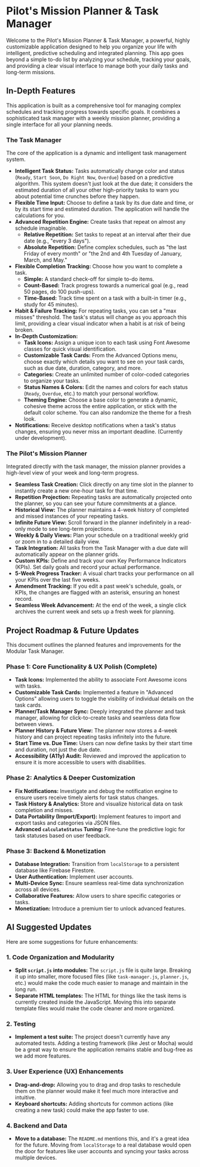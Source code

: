 # Pilot's Mission Planner & Task Manager

Welcome to the Pilot's Mission Planner & Task Manager, a powerful, highly customizable application designed to help you organize your life with intelligent, predictive scheduling and integrated planning. This app goes beyond a simple to-do list by analyzing your schedule, tracking your goals, and providing a clear visual interface to manage both your daily tasks and long-term missions.

## In-Depth Features

This application is built as a comprehensive tool for managing complex schedules and tracking progress towards specific goals. It combines a sophisticated task manager with a weekly mission planner, providing a single interface for all your planning needs.

### The Task Manager

The core of the application is a dynamic and intelligent task management system.

*   **Intelligent Task Status:** Tasks automatically change color and status (`Ready`, `Start Soon`, `Do Right Now`, `Overdue`) based on a predictive algorithm. This system doesn't just look at the due date; it considers the estimated duration of all your other high-priority tasks to warn you about potential time crunches before they happen.
*   **Flexible Time Input:** Choose to define a task by its due date and time, or by its start time and estimated duration. The application will handle the calculations for you.
*   **Advanced Repetition Engine:** Create tasks that repeat on almost any schedule imaginable.
    *   **Relative Repetition:** Set tasks to repeat at an interval after their due date (e.g., "every 3 days").
    *   **Absolute Repetition:** Define complex schedules, such as "the last Friday of every month" or "the 2nd and 4th Tuesday of January, March, and May."
*   **Flexible Completion Tracking:** Choose how you want to complete a task.
    *   **Simple:** A standard check-off for simple to-do items.
    *   **Count-Based:** Track progress towards a numerical goal (e.g., read 50 pages, do 100 push-ups).
    *   **Time-Based:** Track time spent on a task with a built-in timer (e.g., study for 45 minutes).
*   **Habit & Failure Tracking:** For repeating tasks, you can set a "max misses" threshold. The task's status will change as you approach this limit, providing a clear visual indicator when a habit is at risk of being broken.
*   **In-Depth Customization:**
    *   **Task Icons:** Assign a unique icon to each task using Font Awesome classes for quick visual identification.
    *   **Customizable Task Cards:** From the Advanced Options menu, choose exactly which details you want to see on your task cards, such as due date, duration, category, and more.
    *   **Categories:** Create an unlimited number of color-coded categories to organize your tasks.
    *   **Status Names & Colors:** Edit the names and colors for each status (`Ready`, `Overdue`, etc.) to match your personal workflow.
    *   **Theming Engine:** Choose a base color to generate a dynamic, cohesive theme across the entire application, or stick with the default color scheme. You can also randomize the theme for a fresh look.
*   **Notifications:** Receive desktop notifications when a task's status changes, ensuring you never miss an important deadline. (Currently under development).

### The Pilot's Mission Planner

Integrated directly with the task manager, the mission planner provides a high-level view of your week and long-term progress.

*   **Seamless Task Creation:** Click directly on any time slot in the planner to instantly create a new one-hour task for that time.
*   **Repetition Projection:** Repeating tasks are automatically projected onto the planner, so you can see your future commitments at a glance.
*   **Historical View:** The planner maintains a 4-week history of completed and missed instances of your repeating tasks.
*   **Infinite Future View:** Scroll forward in the planner indefinitely in a read-only mode to see long-term projections.
*   **Weekly & Daily Views:** Plan your schedule on a traditional weekly grid or zoom in to a detailed daily view.
*   **Task Integration:** All tasks from the Task Manager with a due date will automatically appear on the planner grids.
*   **Custom KPIs:** Define and track your own Key Performance Indicators (KPIs). Set daily goals and record your actual performance.
*   **5-Week Progress Tracker:** A visual chart tracks your performance on all your KPIs over the last five weeks.
*   **Amendment Tracking:** If you edit a past week's schedule, goals, or KPIs, the changes are flagged with an asterisk, ensuring an honest record.
*   **Seamless Week Advancement:** At the end of the week, a single click archives the current week and sets up a fresh week for planning.

## Project Roadmap & Future Updates
This document outlines the planned features and improvements for the Modular Task Manager.

### Phase 1: Core Functionality & UX Polish (Complete)
*   **Task Icons:** Implemented the ability to associate Font Awesome icons with tasks.
*   **Customizable Task Cards:** Implemented a feature in "Advanced Options" allowing users to toggle the visibility of individual details on the task cards.
*   **Planner/Task Manager Sync:** Deeply integrated the planner and task manager, allowing for click-to-create tasks and seamless data flow between views.
*   **Planner History & Future View:** The planner now stores a 4-week history and can project repeating tasks infinitely into the future.
*   **Start Time vs. Due Time:** Users can now define tasks by their start time and duration, not just the due date.
*   **Accessibility (A11y) Audit:** Reviewed and improved the application to ensure it is more accessible to users with disabilities.

### Phase 2: Analytics & Deeper Customization
*   **Fix Notifications:** Investigate and debug the notification engine to ensure users receive timely alerts for task status changes.
*   **Task History & Analytics:** Store and visualize historical data on task completion and misses.
*   **Data Portability (Import/Export):** Implement features to import and export tasks and categories via JSON files.
*   **Advanced `calculateStatus` Tuning:** Fine-tune the predictive logic for task statuses based on user feedback.

### Phase 3: Backend & Monetization
*   **Database Integration:** Transition from `localStorage` to a persistent database like Firebase Firestore.
*   **User Authentication:** Implement user accounts.
*   **Multi-Device Sync:** Ensure seamless real-time data synchronization across all devices.
*   **Collaborative Features:** Allow users to share specific categories or tasks.
*   **Monetization:** Introduce a premium tier to unlock advanced features.

## AI Suggested Updates
Here are some suggestions for future enhancements:

### 1. Code Organization and Modularity
*   **Split `script.js` into modules:** The `script.js` file is quite large. Breaking it up into smaller, more focused files (like `task-manager.js`, `planner.js`, etc.) would make the code much easier to manage and maintain in the long run.
*   **Separate HTML templates:** The HTML for things like the task items is currently created inside the JavaScript. Moving this into separate template files would make the code cleaner and more organized.

### 2. Testing
*   **Implement a test suite:** The project doesn't currently have any automated tests. Adding a testing framework (like Jest or Mocha) would be a great way to ensure the application remains stable and bug-free as we add more features.

### 3. User Experience (UX) Enhancements
*   **Drag-and-drop:** Allowing you to drag and drop tasks to reschedule them on the planner would make it feel much more interactive and intuitive.
*   **Keyboard shortcuts:** Adding shortcuts for common actions (like creating a new task) could make the app faster to use.

### 4. Backend and Data
*   **Move to a database:** The `README.md` mentions this, and it's a great idea for the future. Moving from `localStorage` to a real database would open the door for features like user accounts and syncing your tasks across multiple devices.